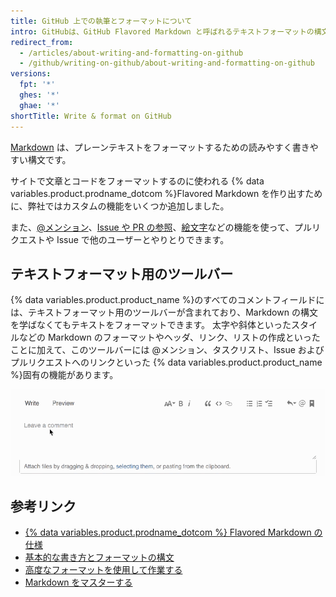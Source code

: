 ```yaml
---
title: GitHub 上での執筆とフォーマットについて
intro: GitHubは、GitHub Flavored Markdown と呼ばれるテキストフォーマットの構文を、いくつかのユニークな執筆用の機能と組み合わせています。
redirect_from:
  - /articles/about-writing-and-formatting-on-github
  - /github/writing-on-github/about-writing-and-formatting-on-github
versions:
  fpt: '*'
  ghes: '*'
  ghae: '*'
shortTitle: Write & format on GitHub
---
```


[Markdown](http://daringfireball.net/projects/markdown/) は、プレーンテキストをフォーマットするための読みやすく書きやすい構文です。

サイトで文章とコードをフォーマットするのに使われる {% data variables.product.prodname_dotcom %}Flavored Markdown を作り出すために、弊社ではカスタムの機能をいくつか追加しました。

また、[@メンション](/articles/basic-writing-and-formatting-syntax/#mentioning-people-and-teams)、[Issue や PR の参照](/articles/basic-writing-and-formatting-syntax/#referencing-issues-and-pull-requests)、[絵文字](/articles/basic-writing-and-formatting-syntax/#using-emoji)などの機能を使って、プルリクエストや Issue で他のユーザーとやりとりできます。

## テキストフォーマット用のツールバー

{% data variables.product.product_name %}のすべてのコメントフィールドには、テキストフォーマット用のツールバーが含まれており、Markdown の構文を学ばなくてもテキストをフォーマットできます。 太字や斜体といったスタイルなどの Markdown のフォーマットやヘッダ、リンク、リストの作成といったことに加えて、このツールバーには @メンション、タスクリスト、Issue およびプルリクエストへのリンクといった {% data variables.product.product_name %}固有の機能があります。

![Markdown ツールバー](/assets/images/help/writing/markdown-toolbar.gif)

## 参考リンク

- [{% data variables.product.prodname_dotcom %} Flavored Markdown の仕様](https://github.github.com/gfm/)
- [基本的な書き方とフォーマットの構文](/articles/basic-writing-and-formatting-syntax)
- [高度なフォーマットを使用して作業する](/articles/working-with-advanced-formatting)
- [Markdown をマスターする](https://guides.github.com/features/mastering-markdown/)
